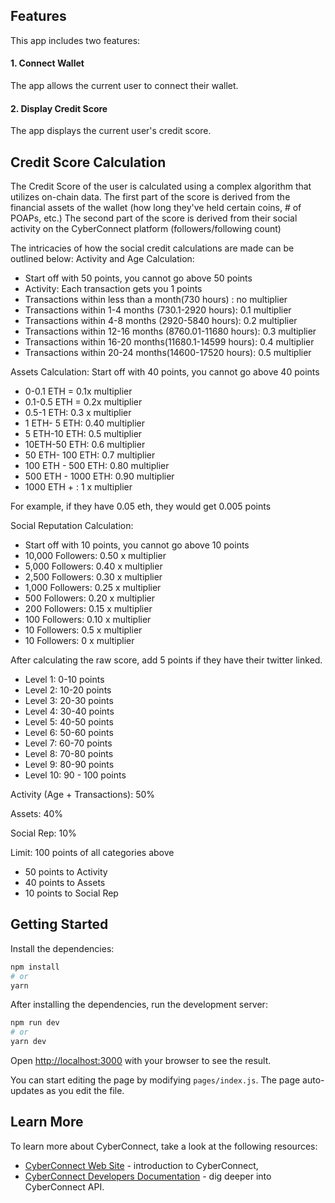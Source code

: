 ## Features

This app includes two features:

#### 1. Connect Wallet

The app allows the current user to connect their wallet.

#### 2. Display Credit Score

The app displays the current user's credit score.

## Credit Score Calculation

The Credit Score of the user is calculated using a complex algorithm that utilizes on-chain data. 
The first part of the score is derived from the financial assets of the wallet (how long they've held certain coins, # of POAPs, etc.)
The second part of the score is derived from their social activity on the CyberConnect platform (followers/following count)

The intricacies of how the social credit calculations are made can be outlined below:
Activity and Age Calculation: 

 - Start off with 50 points, you cannot go above 50 points 
 - Activity: Each transaction gets you 1 points 
 - Transactions within less than a month(730 hours) : no multiplier 
 - Transactions within 1-4 months (730.1-2920 hours): 0.1 multiplier  
 - Transactions within 4-8 months (2920-5840 hours): 0.2 multiplier 
 - Transactions within 12-16 months (8760.01-11680 hours): 0.3 multiplier
 - Transactions within 16-20 months(11680.1-14599 hours): 0.4 multiplier  
 - Transactions within 20-24 months(14600-17520 hours): 0.5 multiplier


Assets Calculation: Start off with 40 points, you cannot go above 40 points 
 - 0-0.1 ETH = 0.1x multiplier 
 - 0.1-0.5 ETH = 0.2x multiplier 
 - 0.5-1 ETH: 0.3 x multiplier 
 - 1 ETH- 5 ETH: 0.40 multiplier 
 - 5 ETH-10 ETH: 0.5 multiplier 
 - 10ETH-50 ETH: 0.6 multiplier 
 - 50 ETH- 100 ETH: 0.7 multiplier 
 - 100 ETH - 500 ETH: 0.80 multiplier 
 - 500 ETH - 1000 ETH: 0.90 multiplier 
 - 1000 ETH + : 1 x multiplier 

For example, if they have 0.05 eth, they would get 0.005 points 

Social Reputation Calculation: 
 - Start off with 10 points, you cannot go above 10 points 
 -  10,000 Followers: 0.50 x multiplier 
 -  5,000 Followers: 0.40 x multiplier 
 -  2,500 Followers: 0.30 x multiplier 
 -  1,000 Followers: 0.25 x multiplier 
 - 500 Followers: 0.20 x multiplier
 - 200 Followers: 0.15 x multiplier 
 -  100 Followers: 0.10 x multiplier 
 - 10 Followers: 0.5 x multiplier 
 - 10 Followers: 0 x multiplier 

After calculating the raw score, add 5 points if they have their twitter linked.

 - Level 1: 0-10 points 
 - Level 2: 10-20 points 
 - Level 3: 20-30 points 
 - Level 4: 30-40 points 
 - Level 5: 40-50 points 
 - Level 6: 50-60 points 
 - Level 7: 60-70 points 
 - Level 8: 70-80 points 
 - Level 9: 80-90 points 
 - Level 10: 90 - 100 points 

Activity (Age + Transactions): 50%

Assets: 40%

Social Rep: 10%

Limit: 100 points of all categories above
 - 50 points to Activity
 - 40 points to Assets
 - 10 points to Social Rep

## Getting Started

Install the dependencies:

```bash
npm install
# or
yarn
```

After installing the dependencies, run the development server:

```bash
npm run dev
# or
yarn dev
```

Open [http://localhost:3000](http://localhost:3000) with your browser to see the result.

You can start editing the page by modifying `pages/index.js`. The page auto-updates as you edit the file.

## Learn More

To learn more about CyberConnect, take a look at the following resources:

- [CyberConnect Web Site](https://cyberconnect.me/) - introduction to CyberConnect,
- [CyberConnect Developers Documentation](https://docs.cyberconnect.me/) - dig deeper into CyberConnect API.
